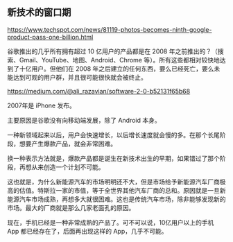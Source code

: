 ## 新技术的窗口期

https://www.techspot.com/news/81119-photos-becomes-ninth-google-product-pass-one-billion.html

谷歌推出的几乎所有拥有超过 10 亿用户的产品都是在 2008 年之前推出的？（搜索、Gmail、YouTube、地图、Android、Chrome 等）。所有这些都相对较快地达到了十亿用户。但他们在 2008 年之后建立的任何东西，要么已经死亡，要么未能达到可观的用户群，并且很可能很快就会被终止。

https://medium.com/@ali_razavian/software-2-0-b52131f65b68

2007年是 iPhone 发布。

主要原因是谷歌没有向移动端发展，除了 Android 本身。

一种新领域起来以后，用户会快速增长，以后增长速度就会慢的多。在那个长尾阶段，想要产生爆款产品，就会非常困难。

换一种表示方法就是，爆款产品都是诞生在新技术出生的早期，如果错过了那个阶段，再想从来创造一个计划不可能。

这也就是，为什么新能源汽车的市场明明还不大，但是市场给予新能源汽车厂商极高的估值。特斯拉一家的市值，等于全世界其他汽车厂商的总和。原因就是一旦新能源汽车市场成熟，再想多大就很困难。这也是传统汽车市场，除非能够发现新的市场。最大的厂商就是那么几家老面孔的原因。

现在，手机已经是一种非常成熟的产品了。可不可以说，10亿用户以上的手机 App 都已经存在了，后面再出现这样的 App，几乎不可能。